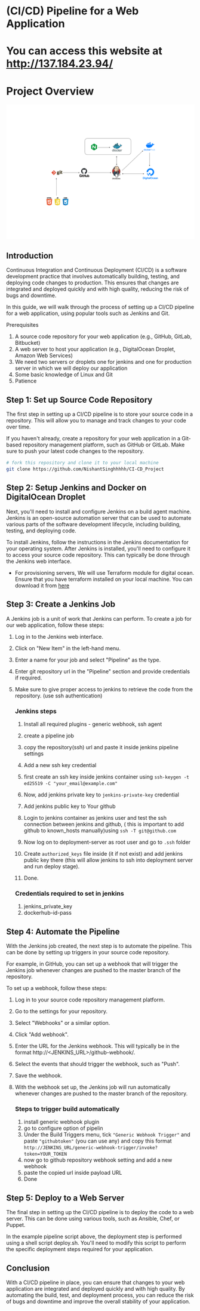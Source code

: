 # (CI/CD) Pipeline for a Web Application

# You can access this website at http://137.184.23.94/

# Project Overview
![A beautiful sunset](./Project-files/project-diagram.png)


## Introduction

Continuous Integration and Continuous Deployment (CI/CD) is a software development practice that involves automatically building, testing, and deploying code changes to production. This ensures that changes are integrated and deployed quickly and with high quality, reducing the risk of bugs and downtime.

In this guide, we will walk through the process of setting up a CI/CD pipeline for a web application, using popular tools such as Jenkins and Git.

Prerequisites

1. A source code repository for your web application (e.g., GitHub, GitLab, Bitbucket)
2. A web server to host your application (e.g., DigitalOcean Droplet, Amazon Web Services)
3. We need two servers or droplets one for jenkins and one for production server in which we will deploy our application
4. Some basic knowledge of Linux and Git
5. Patience

## Step 1: Set up Source Code Repository

The first step in setting up a CI/CD pipeline is to store your source code in a repository. This will allow you to manage and track changes to your code over time.

If you haven't already, create a repository for your web application in a Git-based repository management platform, such as GitHub or GitLab. Make sure to push your latest code changes to the repository.

```bash
# fork this repository and clone it to your local machine
git clone https://github.com/NishantSinghhhhh/CI-CD_Project
```

## Step 2: Setup Jenkins and Docker on DigitalOcean Droplet

Next, you'll need to install and configure Jenkins on a build agent machine. Jenkins is an open-source automation server that can be used to automate various parts of the software development lifecycle, including building, testing, and deploying code.

To install Jenkins, follow the instructions in the Jenkins documentation for your operating system. After Jenkins is installed, you'll need to configure it to access your source code repository. This can typically be done through the Jenkins web interface.

* For provisioning servers, We will use Terraform module for digital ocean. Ensure that you have terraform installed on your local machine. You can download it from [here](https://www.terraform.io/downloads.html)


## Step 3: Create a Jenkins Job

A Jenkins job is a unit of work that Jenkins can perform. To create a job for our web application, follow these steps:

1. Log in to the Jenkins web interface.
2. Click on "New Item" in the left-hand menu.
3. Enter a name for your job and select "Pipeline" as the type.
4. Enter git repository url in the "Pipeline" section and provide credentials if required.
5. Make sure to give proper access to jenkins to retrieve the code from the repository. (use ssh authentication)
   
   ### Jenkins steps 
   1. Install all required plugins  - generic webhook, ssh agent
   2. create a pipeline job
   3. copy the repository(ssh) url and paste it inside jenkins pipeline settings
   4. Add a new ssh key credential
   	1. first create an ssh key inside jenkins container using `ssh-keygen -t ed25519 -C "your_email@example.com"`
   	2. Now, add jenkins private key to `jenkins-private-key` credential
   	3. Add jenkins public key to Your github
   	4. Login to jenkins container as jenkins user and test the ssh connection between jenkins and github, ( this is important to add github to known_hosts manually)using `ssh -T git@github.com`

   5. Now log on to deployment-server as root user and go to `.ssh` folder
   6. Create `authorized_keys` file inside (it if not exist) and add jenkins public key there (this will allow jenkins to ssh into deployment server and run deploy stage).
   7.  Done.

   ### Credentials required to set in jenkins
   1. jenkins_private_key
   2.  dockerhub-id-pass


## Step 4: Automate the Pipeline

With the Jenkins job created, the next step is to automate the pipeline. This can be done by setting up triggers in your source code repository.

For example, in GitHub, you can set up a webhook that will trigger the Jenkins job whenever changes are pushed to the master branch of the repository.

To set up a webhook, follow these steps:

1. Log in to your source code repository management platform.
2. Go to the settings for your repository.
3. Select "Webhooks" or a similar option.
4. Click "Add webhook".
5. Enter the URL for the Jenkins webhook. This will typically be in the format http://<JENKINS_URL>/github-webhook/.
6. Select the events that should trigger the webhook, such as "Push".
7. Save the webhook.
8. With the webhook set up, the Jenkins job will run automatically whenever changes are pushed to the master branch of the repository.

   ### Steps to trigger build automatically
   1. install generic webhook plugin
   2. go to configure option of pipelin
   3. Under the Build Triggers menu, tick `"Generic Webhook Trigger"` and paste `"githubtoken"` (you can use any) and copy this format `http://JENKINS_URL/generic-webhook-trigger/invoke?token=YOUR_TOKEN`
   4. now go to github repository webhook setting and add a new webhook
   6. paste the copied url inside payload URL
   7. Done

## Step 5: Deploy to a Web Server

The final step in setting up the CI/CD pipeline is to deploy the code to a web server. This can be done using various tools, such as Ansible, Chef, or Puppet.

In the example pipeline script above, the deployment step is performed using a shell script deploy.sh. You'll need to modify this script to perform the specific deployment steps required for your application.

## Conclusion

With a CI/CD pipeline in place, you can ensure that changes to your web application are integrated and deployed quickly and with high quality. By automating the build, test, and deployment process, you can reduce the risk of bugs and downtime and improve the overall stability of your application.